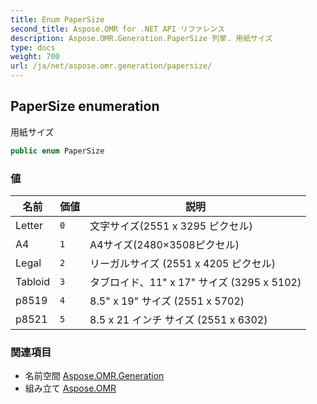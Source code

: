 ```yaml
---
title: Enum PaperSize
second_title: Aspose.OMR for .NET API リファレンス
description: Aspose.OMR.Generation.PaperSize 列挙. 用紙サイズ
type: docs
weight: 700
url: /ja/net/aspose.omr.generation/papersize/
---
```

## PaperSize enumeration

用紙サイズ

```csharp
public enum PaperSize
```

### 値

| 名前 | 価値 | 説明 |
| --- | --- | --- |
| Letter | `0` | 文字サイズ(2551 x 3295 ピクセル) |
| A4 | `1` | A4サイズ(2480×3508ピクセル) |
| Legal | `2` | リーガルサイズ (2551 x 4205 ピクセル) |
| Tabloid | `3` | タブロイド、11" x 17" サイズ (3295 x 5102) |
| p8519 | `4` | 8.5" x 19" サイズ (2551 x 5702) |
| p8521 | `5` | 8.5 x 21 インチ サイズ (2551 x 6302) |

### 関連項目

* 名前空間 [Aspose.OMR.Generation](../../aspose.omr.generation/)
* 組み立て [Aspose.OMR](../../)



